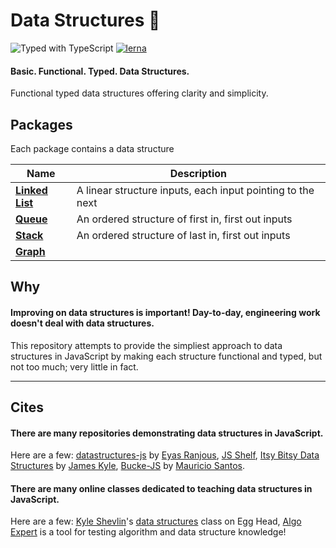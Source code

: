 # Data Structures 🦄

![Typed with TypeScript](https://flat.badgen.net/badge/icon/Typed?icon=typescript&label&labelColor=blue&color=555555)
[![lerna](https://img.shields.io/badge/maintained%20with-lerna-cc00ff.svg)](https://lerna.js.org/)

#### Basic. Functional. Typed. Data Structures.

Functional typed data structures offering clarity and simplicity.

## Packages

Each package contains a data structure

| Name                                      | Description                 |
| ----------------------------------------- | --------------------------- |
| **[Linked List](/packages/linked-list/)** | A linear structure inputs, each input pointing to the next |
| **[Queue](/packages/queue)** | An ordered structure of first in, first out inputs |
| **[Stack](/packages/stack)** | An ordered structure of last in, first out inputs  |
| **[Graph](/packages/graph)** | |

## Why

#### Improving on data structures is important! Day-to-day, engineering work doesn't deal with data structures. 

This repository attempts to provide the simpliest approach to data structures in JavaScript by making each structure functional and typed, but not too much; very little in fact. 

---
## Cites

#### There are many repositories demonstrating data structures in JavaScript. 

Here are a few: [datastructures-js](https://github.com/eyas-ranjous/datastructures-js/) by [Eyas Ranjous](https://github.com/eyas-ranjous), [JS Shelf](https://github.com/js-shelf), [Itsy Bitsy Data Structures](https://github.com/jamiebuilds/itsy-bitsy-data-structures/) by [James Kyle](https://github.com/jamiebuilds), [Bucke-JS](https://github.com/mauriciosantos/Buckets-JS) by [Mauricio Santos](https://github.com/mauriciosantos/Buckets-JS).

#### There are many online classes dedicated to teaching data structures in JavaScript. 

Here are a few: [Kyle Shevlin](https://github.com/kyleshevlin)'s [data structures](https://egghead.io/courses/data-structures-and-algorithms-in-javascript) class on Egg Head, [Algo Expert](algoexpert.io) is a tool for testing algorithm and data structure knowledge!
